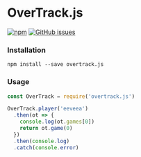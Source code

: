 # OverTrack.js
[![npm](https://img.shields.io/npm/v/overtrack.js.svg)](https://www.npmjs.com/package/overtrack.js)
[![GitHub issues](https://img.shields.io/github/issues/aidant/overtrack.js.svg)](https://github.com/aidant/overtrack.js/issues)

### Installation
```shell
npm install --save overtrack.js
```
### Usage
```js
const OverTrack = require('overtrack.js')

OverTrack.player('eeveea')
  .then(ot => {
    console.log(ot.games[0])
    return ot.game(0)
  })
  .then(console.log)
  .catch(console.error)
```
